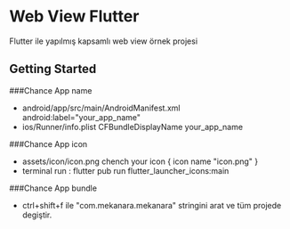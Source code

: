 # Web View Flutter

Flutter ile yapılmış kapsamlı web view örnek projesi


## Getting Started

###Chance App name 
 - android/app/src/main/AndroidManifest.xml   android:label="your_app_name"
 - ios/Runner/info.plist   <key>CFBundleDisplayName</key> <string>your_app_name</string>

###Chance App icon 

 - assets/icon/icon.png chench your icon { icon name "icon.png" }
 - terminal run : flutter pub run flutter_launcher_icons:main

###Chance App bundle 

 - ctrl+shift+f  ile "com.mekanara.mekanara" stringini arat ve tüm projede degiştir.